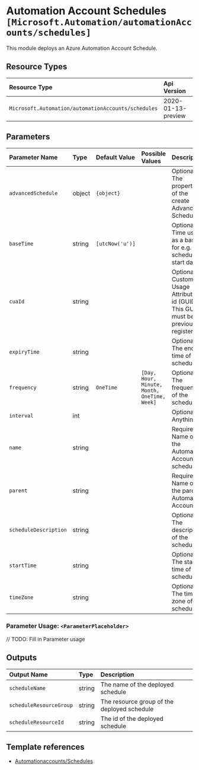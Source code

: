 # Automation Account Schedules `[Microsoft.Automation/automationAccounts/schedules]`

This module deploys an Azure Automation Account Schedule.

## Resource Types

| Resource Type | Api Version |
| :-- | :-- |
| `Microsoft.Automation/automationAccounts/schedules` | 2020-01-13-preview |

## Parameters

| Parameter Name | Type | Default Value | Possible Values | Description |
| :-- | :-- | :-- | :-- | :-- |
| `advancedSchedule` | object | `{object}` |  | Optional. The properties of the create Advanced Schedule. |
| `baseTime` | string | `[utcNow('u')]` |  | Optional. Time used as a basis for e.g. the schedule start date. |
| `cuaId` | string |  |  | Optional. Customer Usage Attribution id (GUID). This GUID must be previously registered. |
| `expiryTime` | string |  |  | Optional. The end time of the schedule. |
| `frequency` | string | `OneTime` | `[Day, Hour, Minute, Month, OneTime, Week]` | Optional. The frequency of the schedule. |
| `interval` | int |  |  | Optional. Anything |
| `name` | string |  |  | Required. Name of the Automation Account schedule. |
| `parent` | string |  |  | Required. Name of the parent Automation Account. |
| `scheduleDescription` | string |  |  | Optional. The description of the schedule. |
| `startTime` | string |  |  | Optional. The start time of the schedule. |
| `timeZone` | string |  |  | Optional. The time zone of the schedule. |

### Parameter Usage: `<ParameterPlaceholder>`

// TODO: Fill in Parameter usage

## Outputs

| Output Name | Type | Description |
| :-- | :-- | :-- |
| `scheduleName` | string | The name of the deployed schedule |
| `scheduleResourceGroup` | string | The resource group of the deployed schedule |
| `scheduleResourceId` | string | The id of the deployed schedule |

## Template references

- [Automationaccounts/Schedules](https://docs.microsoft.com/en-us/azure/templates/Microsoft.Automation/2020-01-13-preview/automationAccounts/schedules)
